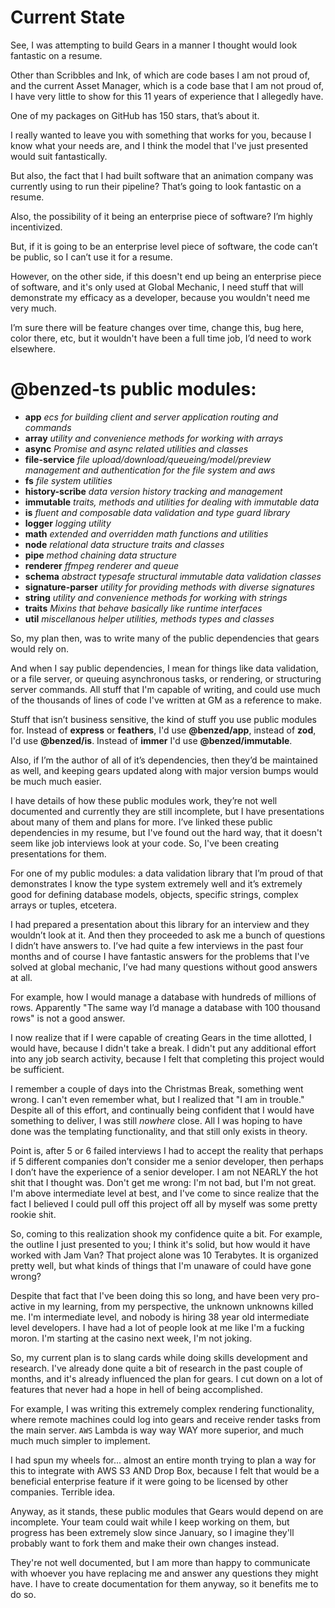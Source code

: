 <!-- @CenterHeader clear skip -->
# Current State

<!-- @Prompt -->
See, I was attempting to build Gears in a manner I thought would look fantastic on a resume.

<!-- @Prompt -->
Other than Scribbles and Ink, of which are code bases I am not proud of, and the current Asset Manager, which is a code base that I am not proud of, I have very little to show for this 11 years of experience that I allegedly have. 

One of my packages on GitHub has 150 stars, that’s about it.

<!-- @Prompt -->
I really wanted to leave you with something that works for you, because I know what your needs are, and I think the model that I've just presented would suit fantastically. 

But also, the fact that I had built software that an animation company was currently using to run their pipeline? That’s going to look fantastic on a resume. 

Also, the possibility of it being an enterprise piece of software? I’m highly incentivized.

<!-- @Prompt -->
But, if it is going to be an enterprise level piece of software, the code can’t be public, so I can’t use it for a resume. 

However, on the other side, if this doesn't end up being an enterprise piece of software, and it's only used at Global Mechanic, I need stuff that will demonstrate my efficacy as a developer, because you wouldn't need me very much. 

I’m sure there will be feature changes over time, change this, bug here, color there, etc, but it wouldn't have been a full time job, I’d need to work elsewhere.

<!-- @Section clear -->

# @benzed-ts public modules:
- **app** *ecs for building client and server application routing and commands*
- **array** *utility and convenience methods for working with arrays*
- **async** *Promise and async related utilities and classes*
- **file-service** *file upload/download/queueing/model/preview management and authentication for the file system and aws*
- **fs** *file system utilities*
- **history-scribe** *data version history tracking and management*
- **immutable** *traits, methods and utilities for dealing with immutable data*
- **is** *fluent and composable data validation and type guard library*
- **logger** *logging utility*
- **math** *extended and overridden math functions and utilities*
- **node** *relational data structure traits and classes*
- **pipe** *method chaining data structure*
- **renderer** *ffmpeg renderer and queue*
- **schema** *abstract typesafe structural immutable data validation classes*
- **signature-parser** *utility for providing methods with diverse signatures*
- **string** *utility and convenience methods for working with strings*
- **traits** *Mixins that behave basically like runtime interfaces*
- **util** *miscellanous helper utilities, methods types and classes*

<!-- @Prompt -->
So, my plan then, was to write many of the public dependencies that gears would rely on. 

And when I say public dependencies, I mean for things like data validation, or a file server, or queuing asynchronous tasks, or rendering, or structuring server commands. All stuff that I'm capable of writing, and could use much of the thousands of lines of code I've written at GM as a reference to make.

Stuff that isn’t business sensitive, the kind of stuff you use public modules for. Instead of **express** or **feathers**, I'd use **@benzed/app**, instead of **zod**, I'd use **@benzed/is**. Instead of **immer** I'd use **@benzed/immutable**.

Also, if I’m the author of all of it’s dependencies, then they’d be maintained as well, and keeping gears updated along with major version bumps would be much much easier.

<!-- @Prompt -->
I have details of how these public modules work, they’re not well documented and currently they are still incomplete, but I have presentations about many of them and plans for more. I’ve linked these public dependencies in my resume, but I've found out the hard way, that it doesn't seem like job interviews look at your code. So, I've been creating presentations for them.

<!-- @Prompt -->
For one of my public modules: a data validation library that I’m proud of that demonstrates I know the type system extremely well and it’s extremely good for defining database models, objects, specific strings, complex arrays or tuples, etcetera. 

<!-- @Prompt -->
I had prepared a presentation about this library for an interview and they wouldn’t look at it. And then they proceeded to ask me a bunch of questions I didn’t have answers to. I’ve had quite a few interviews in the past four months and of course I have fantastic answers for the problems that I've solved at global mechanic, I’ve had many questions without good answers at all. 

For example, how I would manage a database with hundreds of millions of rows. Apparently "The same way I’d manage a database with 100 thousand rows" is not a good answer.

<!-- @Prompt -->
I now realize that if I were capable of creating Gears in the time allotted, I would have, because I didn't take a break. I didn't put any additional effort into any job search activity, because I felt that completing this project would be sufficient. 

I remember a couple of days into the Christmas Break, something went wrong. I can't even remember what, but I realized that "I am in trouble." Despite all of this effort, and continually being confident that I would have something to deliver, I was still *nowhere* close. All I was hoping to have done was the templating functionality, and that still only exists in theory.

<!-- @Prompt -->
Point is, after 5 or 6 failed interviews I had to accept the reality that perhaps if 5 different companies don’t consider me a senior developer, then perhaps I don’t have the experience of a senior developer. I am not NEARLY the hot shit that I thought was. Don't get me wrong: I'm not bad, but I'm not great. I'm above intermediate level at best, and I've come to since realize that the fact I believed I could pull off this project off all by myself was some pretty rookie shit.

<!-- @Prompt -->
So, coming to this realization shook my confidence quite a bit. For example, the outline I just presented to you; I think it's solid, but how would it have worked with Jam Van? That project alone was 10 Terabytes. It is organized pretty well, but what kinds of things that I'm unaware of could have gone wrong?

<!-- @Prompt -->
Despite that fact that I've been doing this so long, and have been very pro-active in my learning, from my perspective, the unknown unknowns killed me. I'm intermediate level, and nobody is hiring 38 year old intermediate level developers. I have had a lot of people look at me like I'm a fucking moron. I'm starting at the casino next week, I'm not joking.

<!-- @Prompt -->
So, my current plan is to slang cards while doing skills development and research. I've already done quite a bit of research in the past couple of months, and it's already influenced the plan for gears. I cut down on a lot of features that never had a hope in hell of being accomplished. 

<!-- @Prompt -->
For example, I was writing this extremely complex rendering functionality, where remote machines could log into gears and receive render tasks from the main server. `AWS` Lambda is way way WAY more superior, and much much much simpler to implement.

I had spun my wheels for... almost an entire month trying to plan a way for this to integrate with AWS S3 AND Drop Box, because I felt that would be a beneficial enterprise feature if it were going to be licensed by other companies. Terrible idea.

<!-- @Prompt -->
Anyway, as it stands, these public modules that Gears would depend on are incomplete. Your team could wait while I keep working on them, but progress has been extremely slow since January, so I imagine they'll probably want to fork them and make their own changes instead. 

They're not well documented, but I am more than happy to communicate with whoever you have replacing me and answer any questions they might have. I have to create documentation for them anyway, so it benefits me to do so.
